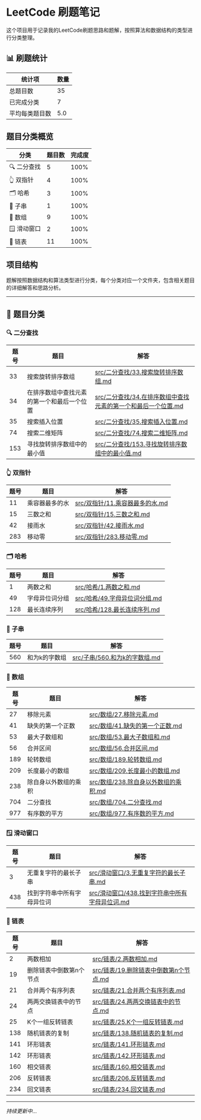 # LeetCode 刷题笔记

这个项目用于记录我的LeetCode刷题思路和题解，按照算法和数据结构的类型进行分类整理。

## 📊 刷题统计

| 统计项 | 数量 |
|--------|------|
| 总题目数 | 35 |
| 已完成分类 | 7 |
| 平均每类题目数 | 5.0 |

## 题目分类概览

| 分类 | 题目数 | 完成度 |
|------|--------|--------|
| 🔍 二分查找 | 5 | 100% |
| 👆 双指针 | 4 | 100% |
| 🗂️ 哈希 | 3 | 100% |
| 👦 子串 | 1 | 100% |
| 🔢 数组 | 9 | 100% |
| 🪟 滑动窗口 | 2 | 100% |
| 🔗 链表 | 11 | 100% |


## 项目结构

题解按照数据结构和算法类型进行分类，每个分类对应一个文件夹，包含相关题目的详细解答和思路分析。

---

## 📂 题目分类

### 🔍 二分查找

| 题号 | 题目 | 解答 |
|------|------|------|
| 33 | 搜索旋转排序数组 | [src/二分查找/33.搜索旋转排序数组.md](src/二分查找/33.搜索旋转排序数组.md) |
| 34 | 在排序数组中查找元素的第一个和最后一个位置 | [src/二分查找/34.在排序数组中查找元素的第一个和最后一个位置.md](src/二分查找/34.在排序数组中查找元素的第一个和最后一个位置.md) |
| 35 | 搜索插入位置 | [src/二分查找/35.搜索插入位置.md](src/二分查找/35.搜索插入位置.md) |
| 74 | 搜索二维矩阵 | [src/二分查找/74.搜索二维矩阵.md](src/二分查找/74.搜索二维矩阵.md) |
| 153 | 寻找旋转排序数组中的最小值 | [src/二分查找/153.寻找旋转排序数组中的最小值.md](src/二分查找/153.寻找旋转排序数组中的最小值.md) |

### 👆 双指针

| 题号 | 题目 | 解答 |
|------|------|------|
| 11 | 乘容器最多的水 | [src/双指针/11.乘容器最多的水.md](src/双指针/11.乘容器最多的水.md) |
| 15 | 三数之和 | [src/双指针/15.三数之和.md](src/双指针/15.三数之和.md) |
| 42 | 接雨水 | [src/双指针/42.接雨水.md](src/双指针/42.接雨水.md) |
| 283 | 移动零 | [src/双指针/283.移动零.md](src/双指针/283.移动零.md) |

### 🗂️ 哈希

| 题号 | 题目 | 解答 |
|------|------|------|
| 1 | 两数之和 | [src/哈希/1.两数之和.md](src/哈希/1.两数之和.md) |
| 49 | 字母异位词分组 | [src/哈希/49.字母异位词分组.md](src/哈希/49.字母异位词分组.md) |
| 128 | 最长连续序列 | [src/哈希/128.最长连续序列.md](src/哈希/128.最长连续序列.md) |

### 👦 子串

| 题号 | 题目 | 解答 |
|------|------|------|
| 560 | 和为k的字数组 | [src/子串/560.和为k的字数组.md](src/子串/560.和为k的字数组.md) |

### 🔢 数组

| 题号 | 题目 | 解答 |
|------|------|------|
| 27 | 移除元素 | [src/数组/27.移除元素.md](src/数组/27.移除元素.md) |
| 41 | 缺失的第一个正数 | [src/数组/41.缺失的第一个正数.md](src/数组/41.缺失的第一个正数.md) |
| 53 | 最大子数组和 | [src/数组/53.最大子数组和.md](src/数组/53.最大子数组和.md) |
| 56 | 合并区间 | [src/数组/56.合并区间.md](src/数组/56.合并区间.md) |
| 189 | 轮转数组 | [src/数组/189.轮转数组.md](src/数组/189.轮转数组.md) |
| 209 | 长度最小的数组 | [src/数组/209.长度最小的数组.md](src/数组/209.长度最小的数组.md) |
| 238 | 除自身以外数组的乘积 | [src/数组/238.除自身以外数组的乘积.md](src/数组/238.除自身以外数组的乘积.md) |
| 704 | 二分查找 | [src/数组/704.二分查找.md](src/数组/704.二分查找.md) |
| 977 | 有序数的平方 | [src/数组/977.有序数的平方.md](src/数组/977.有序数的平方.md) |

### 🪟 滑动窗口

| 题号 | 题目 | 解答 |
|------|------|------|
| 3 | 无重复字符的最长子串 | [src/滑动窗口/3.无重复字符的最长子串.md](src/滑动窗口/3.无重复字符的最长子串.md) |
| 438 | 找到字符串中所有字母异位词 | [src/滑动窗口/438.找到字符串中所有字母异位词.md](src/滑动窗口/438.找到字符串中所有字母异位词.md) |

### 🔗 链表

| 题号 | 题目 | 解答 |
|------|------|------|
| 2 | 两数相加 | [src/链表/2.两数相加.md](src/链表/2.两数相加.md) |
| 19 | 删除链表中倒数第n个节点 | [src/链表/19.删除链表中倒数第n个节点.md](src/链表/19.删除链表中倒数第n个节点.md) |
| 21 | 合并两个有序列表 | [src/链表/21.合并两个有序列表.md](src/链表/21.合并两个有序列表.md) |
| 24 | 两两交换链表中的节点 | [src/链表/24.两两交换链表中的节点.md](src/链表/24.两两交换链表中的节点.md) |
| 25 | K个一组反转链表 | [src/链表/25.K个一组反转链表.md](src/链表/25.K个一组反转链表.md) |
| 138 | 随机链表的复制 | [src/链表/138.随机链表的复制.md](src/链表/138.随机链表的复制.md) |
| 141 | 环形链表 | [src/链表/141.环形链表.md](src/链表/141.环形链表.md) |
| 142 | 环形链表 | [src/链表/142.环形链表.md](src/链表/142.环形链表.md) |
| 160 | 相交链表 | [src/链表/160.相交链表.md](src/链表/160.相交链表.md) |
| 206 | 反转链表 | [src/链表/206.反转链表.md](src/链表/206.反转链表.md) |
| 234 | 回文链表 | [src/链表/234.回文链表.md](src/链表/234.回文链表.md) |

---

*持续更新中...*